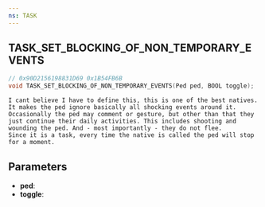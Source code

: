 ```yaml
---
ns: TASK
---
```

## TASK_SET_BLOCKING_OF_NON_TEMPORARY_EVENTS

```c
// 0x90D2156198831D69 0x1B54FB6B
void TASK_SET_BLOCKING_OF_NON_TEMPORARY_EVENTS(Ped ped, BOOL toggle);
```

```
I cant believe I have to define this, this is one of the best natives.  
It makes the ped ignore basically all shocking events around it. Occasionally the ped may comment or gesture, but other than that they just continue their daily activities. This includes shooting and wounding the ped. And - most importantly - they do not flee.  
Since it is a task, every time the native is called the ped will stop for a moment.  
```

## Parameters
* **ped**: 
* **toggle**: 

